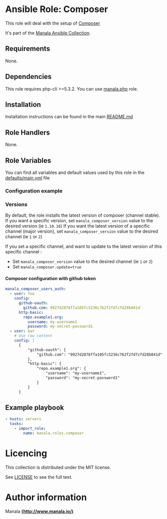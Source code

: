 # Ansible Role: Composer

This role will deal with the setup of [Composer](https://getcomposer.org)

It's part of the [Manala Ansible Collection](https://galaxy.ansible.com/manala/roles).

## Requirements

None.

## Dependencies

This role requires php-cli >=5.3.2. You can use [manala.php](https://github.com/manala/ansible-role-php) role.

## Installation

Installation instructions can be found in the main [README.md](https://github.com/manala/ansible-roles/blob/master/README.md)

## Role Handlers

None.

## Role Variables

You can find all variables and default values used by this role in the [defaults/main.yml](./defaults/main.yml) file

### Configuration example

### Versions

By default, the role installs the latest version of composer (channel stable).
If you want a specific version, set `manala_composer_version` value to the desired version (ie `1.10.16`)
If you want the latest version of a specific channel (major version), set `manala_composer_version` value to the desired channel (ie `1` or `2`)

If you set a specific channel, and want to update to the latest version of this specific channel :
  - Set `manala_composer_version` value to the desired channel (ie `1` or `2`)
  - Set `manala_composer.update=true`

#### Composer configuration with github token

```yaml
manala_composer_users_auth:
  - user: foo
    config:
      github-oauth:
        github.com: 9927d2878ffa105fc5236c762f2fd7zfd28b841d
      http-basic:
        repo.example1.org:
          username: my-username1
          password: my-secret-password1
  - user: bar
    # Use raw content
    config: |
      {
          "github-oauth": {
              "github.com": "9927d2878ffa105fc5236c762f2fd7zfd28b841d"
          },
          "http-basic": {
              "repo.example1.org": {
                  "username": "my-username1",
                  "password": "my-secret-password1"
              }
          }
      }
```

## Example playbook

```yaml
- hosts: servers
  tasks:
    - import_role:
        name: manala.roles.composer
```

# Licencing

This collection is distributed under the MIT license.

See [LICENSE](https://opensource.org/licenses/MIT) to see the full text.

# Author information

Manala [**(http://www.manala.io/)**](http://www.manala.io)
